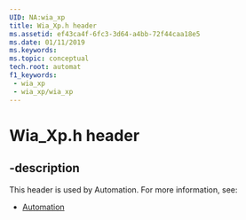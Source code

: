 ```yaml
---
UID: NA:wia_xp
title: Wia_Xp.h header
ms.assetid: ef43ca4f-6fc3-3d64-a4bb-72f44caa18e5
ms.date: 01/11/2019
ms.keywords: 
ms.topic: conceptual
tech.root: automat
f1_keywords:
 - wia_xp
 - wia_xp/wia_xp
---
```


# Wia_Xp.h header


## -description

This header is used by Automation. For more information, see:

- [Automation](../_automat/index.md)

